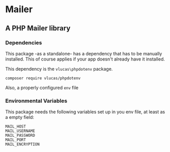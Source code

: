 # Mailer
## A PHP Mailer library
### Dependencies
This package -as a standalone- has a dependency that has to be manually installed. This of course applies if your app doesn't already have it installed.  

This dependency is the `vlucas\phpdotenv` package. 
```
composer require vlucas/phpdotenv
```
Also, a properly configured `env` file

### Environmental Variables

This package needs the following variables set up in you env file, at least as a empty field:
```dotenv
MAIL_HOST
MAIL_USERNAME
MAIL_PASSWORD
MAIL_PORT
MAIL_ENCRYPTION
```
